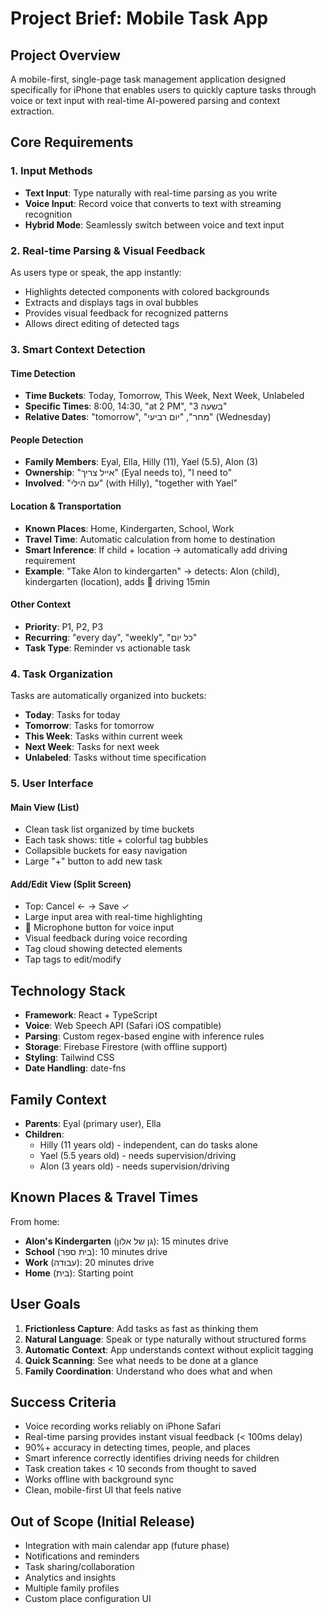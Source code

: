 # Project Brief: Mobile Task App

## Project Overview
A mobile-first, single-page task management application designed specifically for iPhone that enables users to quickly capture tasks through voice or text input with real-time AI-powered parsing and context extraction.

## Core Requirements

### 1. Input Methods
- **Text Input**: Type naturally with real-time parsing as you write
- **Voice Input**: Record voice that converts to text with streaming recognition
- **Hybrid Mode**: Seamlessly switch between voice and text input

### 2. Real-time Parsing & Visual Feedback
As users type or speak, the app instantly:
- Highlights detected components with colored backgrounds
- Extracts and displays tags in oval bubbles
- Provides visual feedback for recognized patterns
- Allows direct editing of detected tags

### 3. Smart Context Detection

#### Time Detection
- **Time Buckets**: Today, Tomorrow, This Week, Next Week, Unlabeled
- **Specific Times**: 8:00, 14:30, "at 2 PM", "בשעה 3"
- **Relative Dates**: "tomorrow", "מחר", "יום רביעי" (Wednesday)

#### People Detection
- **Family Members**: Eyal, Ella, Hilly (11), Yael (5.5), Alon (3)
- **Ownership**: "אייל צריך" (Eyal needs to), "I need to"
- **Involved**: "עם הילי" (with Hilly), "together with Yael"

#### Location & Transportation
- **Known Places**: Home, Kindergarten, School, Work
- **Travel Time**: Automatic calculation from home to destination
- **Smart Inference**: If child + location → automatically add driving requirement
- **Example**: "Take Alon to kindergarten" → detects: Alon (child), kindergarten (location), adds 🚗 driving 15min

#### Other Context
- **Priority**: P1, P2, P3
- **Recurring**: "every day", "weekly", "כל יום"
- **Task Type**: Reminder vs actionable task

### 4. Task Organization
Tasks are automatically organized into buckets:
- **Today**: Tasks for today
- **Tomorrow**: Tasks for tomorrow
- **This Week**: Tasks within current week
- **Next Week**: Tasks for next week
- **Unlabeled**: Tasks without time specification

### 5. User Interface

#### Main View (List)
- Clean task list organized by time buckets
- Each task shows: title + colorful tag bubbles
- Collapsible buckets for easy navigation
- Large "+" button to add new task

#### Add/Edit View (Split Screen)
- Top: Cancel ← → Save ✓
- Large input area with real-time highlighting
- 🎤 Microphone button for voice input
- Visual feedback during voice recording
- Tag cloud showing detected elements
- Tap tags to edit/modify

## Technology Stack
- **Framework**: React + TypeScript
- **Voice**: Web Speech API (Safari iOS compatible)
- **Parsing**: Custom regex-based engine with inference rules
- **Storage**: Firebase Firestore (with offline support)
- **Styling**: Tailwind CSS
- **Date Handling**: date-fns

## Family Context
- **Parents**: Eyal (primary user), Ella
- **Children**: 
  - Hilly (11 years old) - independent, can do tasks alone
  - Yael (5.5 years old) - needs supervision/driving
  - Alon (3 years old) - needs supervision/driving

## Known Places & Travel Times
From home:
- **Alon's Kindergarten** (גן של אלון): 15 minutes drive
- **School** (בית ספר): 10 minutes drive  
- **Work** (עבודה): 20 minutes drive
- **Home** (בית): Starting point

## User Goals
1. **Frictionless Capture**: Add tasks as fast as thinking them
2. **Natural Language**: Speak or type naturally without structured forms
3. **Automatic Context**: App understands context without explicit tagging
4. **Quick Scanning**: See what needs to be done at a glance
5. **Family Coordination**: Understand who does what and when

## Success Criteria
- Voice recording works reliably on iPhone Safari
- Real-time parsing provides instant visual feedback (< 100ms delay)
- 90%+ accuracy in detecting times, people, and places
- Smart inference correctly identifies driving needs for children
- Task creation takes < 10 seconds from thought to saved
- Works offline with background sync
- Clean, mobile-first UI that feels native

## Out of Scope (Initial Release)
- Integration with main calendar app (future phase)
- Notifications and reminders
- Task sharing/collaboration
- Analytics and insights
- Multiple family profiles
- Custom place configuration UI
